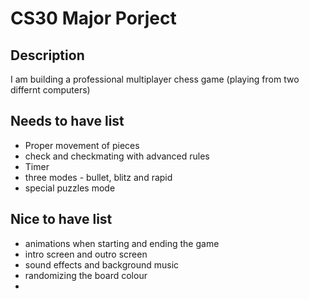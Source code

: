 # CS30 Major Porject

## Description
I am building a professional multiplayer chess game (playing from two differnt computers)

## Needs to have list
- Proper movement of pieces
- check and checkmating with advanced rules
- Timer
- three modes - bullet, blitz and rapid
- special puzzles mode

## Nice to have list
- animations when starting and ending the game
- intro screen and outro screen 
- sound effects and background music
- randomizing the board colour
- 
